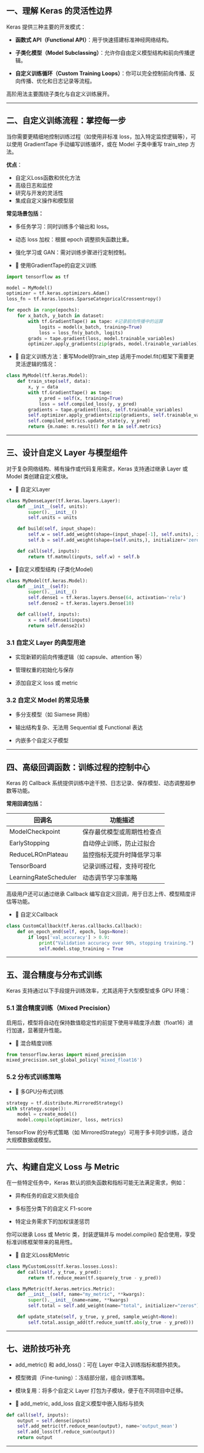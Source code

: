 

## **一、理解 Keras 的灵活性边界**

Keras 提供三种主要的开发模式：

- **函数式 API（Functional API）**：用于快速搭建标准神经网络结构。
    
- **子类化模型（Model Subclassing）**：允许你自由定义模型结构和前向传播逻辑。
    
- **自定义训练循环（Custom Training Loops）**：你可以完全控制前向传播、反向传播、优化和日志记录等流程。
    

高阶用法主要围绕子类化与自定义训练展开。

---

## **二、自定义训练流程：掌控每一步**

  

当你需要更精细地控制训练过程（如使用非标准 loss，加入特定监控逻辑等），可以使用 GradientTape 手动编写训练循环，或在 Model 子类中重写 train_step 方法。


**优点**：
- 自定义Loss函数和优化方法
- 高级日志和监控
-  研究与开发的灵活性
- 集成自定义操作和模型层 

**常见场景包括：**

- 多任务学习：同时训练多个输出和 loss。
    
- 动态 loss 加权：根据 epoch 调整损失函数比重。
    
- 强化学习或 GAN：需对训练步骤进行定制控制。
    

- 🌰 使用GradientTape的自定义训练
```python
import tensorflow as tf

model = MyModel()
optimizer = tf.keras.optimizers.Adam()
loss_fn = tf.keras.losses.SparseCategoricalCrossentropy()

for epoch in range(epochs):
    for x_batch, y_batch in dataset:
        with tf.GradientTape() as tape: #记录前向传播中的运算
            logits = model(x_batch, training=True)
            loss = loss_fn(y_batch, logits)
        grads = tape.gradient(loss, model.trainable_variables)
        optimizer.apply_gradients(zip(grads, model.trainable_variables))
```

-  🌰 自定义训练方法：重写Model的train_step
适用于model.fit()框架下需要更灵活逻辑的情况：
```python
class MyModel(tf.keras.Model):
    def train_step(self, data):
        x, y = data
        with tf.GradientTape() as tape:
            y_pred = self(x, training=True)
            loss = self.compiled_loss(y, y_pred)
        gradients = tape.gradient(loss, self.trainable_variables)
        self.optimizer.apply_gradients(zip(gradients, self.trainable_variables))
        self.compiled_metrics.update_state(y, y_pred)
        return {m.name: m.result() for m in self.metrics}
```


---

## **三、设计自定义 Layer 与模型组件**

  

对于复杂网络结构、稀有操作或代码复用需求，Keras 支持通过继承 Layer 或 Model 类创建自定义模块。

- 🌰 自定义Layer
```python
class MyDenseLayer(tf.keras.layers.Layer):
    def __init__(self, units):
        super().__init__()
        self.units = units

    def build(self, input_shape):
        self.w = self.add_weight(shape=(input_shape[-1], self.units), initializer='random_normal')
        self.b = self.add_weight(shape=(self.units,), initializer='zeros')

    def call(self, inputs):
        return tf.matmul(inputs, self.w) + self.b
```
- 🌰自定义模型结构 (子类化Model)
```python
class MyModel(tf.keras.Model):
    def __init__(self):
        super().__init__()
        self.dense1 = tf.keras.layers.Dense(64, activation='relu')
        self.dense2 = tf.keras.layers.Dense(10)

    def call(self, inputs):
        x = self.dense1(inputs)
        return self.dense2(x)
```


### **3.1 自定义 Layer 的典型用途**

- 实现新颖的前向传播逻辑（如 capsule、attention 等）
    
- 管理权重的初始化与保存
    
- 添加自定义 loss 或 metric
    

  

### **3.2 自定义 Model 的常见场景**

- 多分支模型（如 Siamese 网络）
    
- 输出结构复杂、无法用 Sequential 或 Functional 表达
    
- 内嵌多个自定义子模型

---

## **四、高级回调函数：训练过程的控制中心**

  

Keras 的 Callback 系统提供训练中途干预、日志记录、保存模型、动态调整超参数等功能。
  

**常用回调包括：**

| **回调名**               | **功能描述**      |
| --------------------- | ------------- |
| ModelCheckpoint       | 保存最优模型或周期性检查点 |
| EarlyStopping         | 自动停止训练，防止过拟合  |
| ReduceLROnPlateau     | 监控指标无提升时降低学习率 |
| TensorBoard           | 记录训练过程，支持可视化  |
| LearningRateScheduler | 动态调节学习率策略     |
高级用户还可以通过继承 Callback 编写自定义回调，用于日志上传、模型精度评估等功能。

- 🌰 自定义Callback
```python
class CustomCallback(tf.keras.callbacks.Callback):
    def on_epoch_end(self, epoch, logs=None):
        if logs['val_accuracy'] > 0.9:
            print("Validation accuracy over 90%, stopping training.")
            self.model.stop_training = True
```

---

## **五、混合精度与分布式训练**

  

Keras 支持通过以下手段提升训练效率，尤其适用于大型模型或多 GPU 环境：

  

### **5.1 混合精度训练（Mixed Precision）**

  

启用后，模型将自动在保持数值稳定性的前提下使用半精度浮点数（float16）进行加速，显著提升性能。

- 🌰 混合精度训练
```python
from tensorflow.keras import mixed_precision
mixed_precision.set_global_policy('mixed_float16')
```

### **5.2 分布式训练策略**

  - 🌰 多GPU分布式训练
```python
strategy = tf.distribute.MirroredStrategy()
with strategy.scope():
    model = create_model()
    model.compile(optimizer, loss, metrics)
```

TensorFlow 的分布式策略（如 MirroredStrategy）可用于多卡同步训练，适合大规模数据或模型。

---

## **六、构建自定义 Loss 与 Metric**

  

在一些特定任务中，Keras 默认的损失函数和指标可能无法满足需求，例如：

- 异构任务的自定义损失组合
    
- 多标签分类下的自定义 F1-score
    
- 特定业务需求下的加权误差惩罚

你可以继承 Loss 或 Metric 类，封装逻辑并与 model.compile() 配合使用，享受标准训练框架带来的易用性。

- 🌰 自定义Loss和Metric
```python
class MyCustomLoss(tf.keras.losses.Loss):
    def call(self, y_true, y_pred):
        return tf.reduce_mean(tf.square(y_true - y_pred))

class MyMetric(tf.keras.metrics.Metric):
    def __init__(self, name="my_metric", **kwargs):
        super().__init__(name=name, **kwargs)
        self.total = self.add_weight(name="total", initializer="zeros")

    def update_state(self, y_true, y_pred, sample_weight=None):
        self.total.assign_add(tf.reduce_sum(tf.abs(y_true - y_pred)))
```

---

## **七、进阶技巧补充**

- add_metric() 和 add_loss()：可在 Layer 中注入训练指标和额外损失。
    
- 模型微调（Fine-tuning）：冻结部分层，组合训练策略。
    
- 模块复用：将多个自定义 Layer 打包为子模块，便于在不同项目中迁移。
    


- 🌰 add_metric, add_loss 自定义模型中嵌入指标与损失
```python 
def call(self, inputs):
    output = self.dense(inputs)
    self.add_metric(tf.reduce_mean(output), name='output_mean')
    self.add_loss(tf.reduce_sum(output))
    return output
```


---